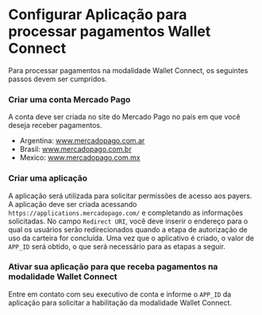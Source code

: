 ﻿---
  indexable: false
---

# Configurar Aplicação para processar pagamentos Wallet Connect

Para processar pagamentos na modalidade Wallet Connect, os seguintes passos devem ser cumpridos.

### Criar uma conta Mercado Pago

A conta deve ser criada no site do Mercado Pago no país em que você deseja receber pagamentos.

* Argentina: www.mercadopago.com.ar
* Brasil: www.mercadopago.com.br
* Mexico: www.mercadopago.com.mx

### Criar uma aplicação

A aplicação será utilizada para solicitar permissões de acesso aos payers. A aplicação deve ser criada acessando `https://applications.mercadopago.com/` e completando as informações solicitadas. No campo `Redirect URI`, você deve inserir o endereço para o qual os usuários serão redirecionados quando a etapa de autorização de uso da carteira for concluída. Uma vez que o aplicativo é criado, o valor de `APP_ID` será obtido, o que será necessário para as etapas a seguir.

### Ativar sua aplicação para que receba pagamentos na modalidade Wallet Connect 

Entre em contato com seu executivo de conta e informe o `APP_ID` da aplicação para solicitar a habilitação da modalidade Wallet Connect.
